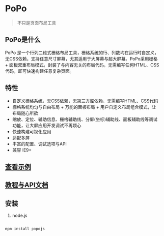 # PoPo

> 不只是页面布局工具

## PoPo是什么

PoPo 是一个行列二维式栅格布局工具，栅格系统的行、列数均在运行时自定义，无CSS依赖，支持任意尺寸屏幕，尤其适用于大屏幕与超大屏幕。PoPo采用栅格 + 面板双重布局模式，封装了与内容无关的布局代码，无需编写任何HTML、CSS代码，即可快速构建任意复杂页面。

## 特性

- 自定义栅格系统，无CSS依赖，无第三方库依赖，无需编写HTML、CSS代码
- 栅格系统均匀与自由布局 + 万能的面板布局 + 用户自定义布局组合模式，让布局随心所欲
- 缩放、定位、辅助信息、栅格辅助线、分屏(坐标)辅助线、面板辅助线等调试功能，让大屏应用开发调试不再烦心
- 快速构建可视化应用
- 适配多屏
- 丰富的配置、调试选项与API
- 兼容 IE9+

## [查看示例](https://github.com/shunok/popo-example/blob/master/README_CN.md)

## [教程与API文档](https://github.com/shunok/popo/#/zh-cn/)

## 安装

1. node.js

```js

npm install popojs

```
